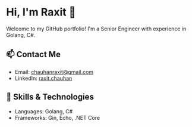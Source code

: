 # Hi, I'm Raxit 👋

Welcome to my GitHub portfolio! I'm a Senior Engineer with experience in Golang, C#.

## 📫 Contact Me
- Email: chauhanraxit@gmail.com
- LinkedIn: [raxit.chauhan](https://www.linkedin.com/in/raxit-chauhan-33a63582/)

## 🚀 Skills & Technologies
- Languages: Golang, C#
- Frameworks: Gin, Echo, .NET Core

